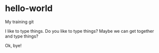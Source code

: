 # hello-world
My training git

I like to type things.  Do you like to type things?  Maybe we can get together and type things?

Ok, bye!
